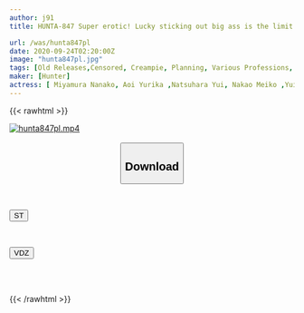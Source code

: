 ```yaml
---
author: j91
title: HUNTA-847 Super erotic! Lucky sticking out big ass is the limit of patience! The beautiful woman forgets herself and gets excited by the dick insertion and creampie! On the other hand, he asks for his cock and it becomes a divine development of fucking...

url: /was/hunta847pl
date: 2020-09-24T02:20:00Z
image: "hunta847pl.jpg"
tags: [Old Releases,Censored, Creampie, Planning, Various Professions, 4HR+, Butt	]
maker: [Hunter]
actress: [ Miyamura Nanako, Aoi Yurika ,Natsuhara Yui, Nakao Meiko ,Yuino Hikari, Sakuraba Minami, Kawana Ai, Tsuchiya Kanade, Takarada Arisa ,Aosaki Ren ]
---
```



{{< rawhtml >}}

<div class="video" data-videoid="lkmR2GPQrLCoeZ">
    <a href="javascript:;">
        <img src="/was/hunta847pl/hunta847pl.jpg" width="WIDTH" height="HEIGHT" alt="hunta847pl.mp4" loading="lazy">
    </a>
</div>

<script type="text/javascript" src="https://j91.asia/asset/on-demand-st.js"></script>

<br>
  <link rel="stylesheet" href="https://j91.asia/asset/bs5.css">
  
  <center>
  <button class="btn btn-primary" type="button" data-bs-toggle="collapse" data-bs-target=".multi-collapse" aria-expanded="false" aria-controls="multiCollapseExample1 multiCollapseExample2"><h2>Download</h2></button></center>
</p>
<div class="row">
  <div class="col">
    <div class="collapse multi-collapse" id="multiCollapseExample1">
      <div class="card card-body">
	      	      <br>
<div class="buttons">  
<p><a href="https://streamtape.to/v/lkmR2GPQrLCoeZ" target="_blank"><button class="btn-hover color-3"><i class="fa fa-download"></i> ST</button></a></p></div>
    </div>
  </div>
</div>
  <div class="col">
    <div class="collapse multi-collapse" id="multiCollapseExample2">
      <div class="card card-body">
	      <br>
<div class="buttons">
<p><a href="https://vidoza.net/n3mqe4s9l9ym" target="_blank"><button class="btn-hover color-1"><i class="fa fa-download"></i> VDZ</button></a></p></div>
<br><br>
      </div>
    </div>
  </div>
</div>

{{< /rawhtml >}}